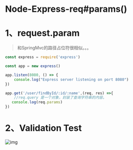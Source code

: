 # Node-Express-req#params()

# 1、request.param

> 和SpringMvc的路径占位符很相似。。。

```javascript
const express = require('express')

const app = new express()

app.listen(8080, () => {
    console.log("Express server listening on port 8080")
})

app.get('/user/findById/:id/:name',(req, res) =>{
    //req.query 是一个对象，封装了查询字符串的内容。
   console.log(req.params)
})

```

# 2、Validation Test

![img](file:///C:\Users\Administrator.DESKTOP-E0KTJ20\AppData\Roaming\Tencent\Users\827376239\QQ\WinTemp\RichOle\VK~N1HZ4OCIT`88YTZ`Z}}T.png)



